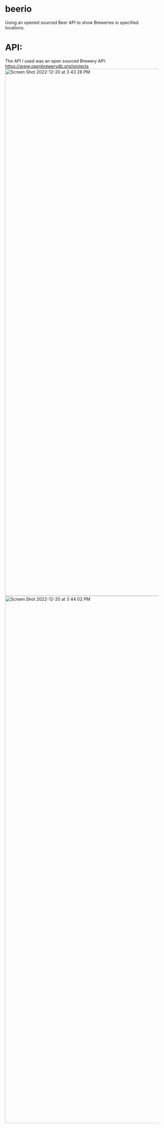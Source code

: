 # beerio
Using an opened sourced Beer API to show Breweries in specified locations.

# API:
The API I used was an open sourced Brewery API: https://www.openbrewerydb.org/projects
<img width="1728" alt="Screen Shot 2022-12-20 at 3 43 28 PM" src="https://user-images.githubusercontent.com/64170090/208762722-3947ae57-c363-40bb-a0f4-50087a2da9bf.png">
<img width="1728" alt="Screen Shot 2022-12-20 at 3 44 02 PM" src="https://user-images.githubusercontent.com/64170090/208762825-88d9f513-27ea-4501-9b5e-ecd5da211ad5.png">

